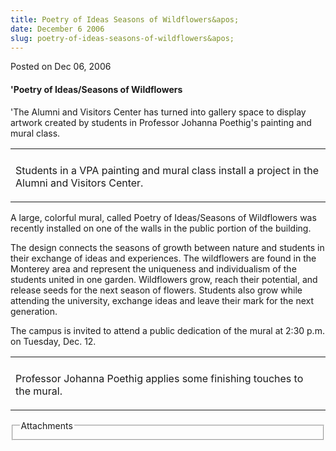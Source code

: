 ```yaml
---
title: Poetry of Ideas Seasons of Wildflowers&apos;
date: December 6 2006
slug: poetry-of-ideas-seasons-of-wildflowers&apos;
---
```


 
<span class="date">Posted on Dec 06, 2006 </span>
<h4>&apos;Poetry of Ideas/Seasons of Wildflowers</h4>
<p>
  &apos;The Alumni and Visitors Center has turned into gallery space to display
  artwork created by students in Professor Johanna Poethig&apos;s painting and
  mural class.
</p>
<table>
  <tr class="odd">
    <td />
  </tr>
  <tr class="even">
    <td>
      <p>
        Students in a VPA painting and mural class install a project in the
        Alumni and Visitors Center.
      </p>
    </td>
  </tr>
</table>
<p>
  A large, colorful mural, called Poetry of Ideas/Seasons of Wildflowers was
  recently installed on one of the walls in the public portion of the building.
</p>
<p>
  The design connects the seasons of growth between nature and students in their
  exchange of ideas and experiences. The wildflowers are found in the Monterey
  area and represent the uniqueness and individualism of the students united in
  one garden. Wildflowers grow, reach their potential, and release seeds for the
  next season of flowers. Students also grow while attending the university,
  exchange ideas and leave their mark for the next generation.
</p>
<p>
  The campus is invited to attend a public dedication of the mural at 2:30 p.m.
  on Tuesday, Dec. 12.
</p>
<table>
  <tr class="odd">
    <td />
  </tr>
  <tr class="even">
    <td>
      <p>
        Professor Johanna Poethig applies some finishing touches to the mural.
      </p>
    </td>
  </tr>
</table>
<fieldset class="fieldgroup group-attachments">
  <legend>Attachments</legend>
  <div class="field field-type-emvideo field-field-attach-video">
    <div class="field-items">
      <div class="field-item odd">
        <div class="emvideo emvideo-video emvideo-" />
      </div>
    </div>
  </div>
</fieldset>
 
